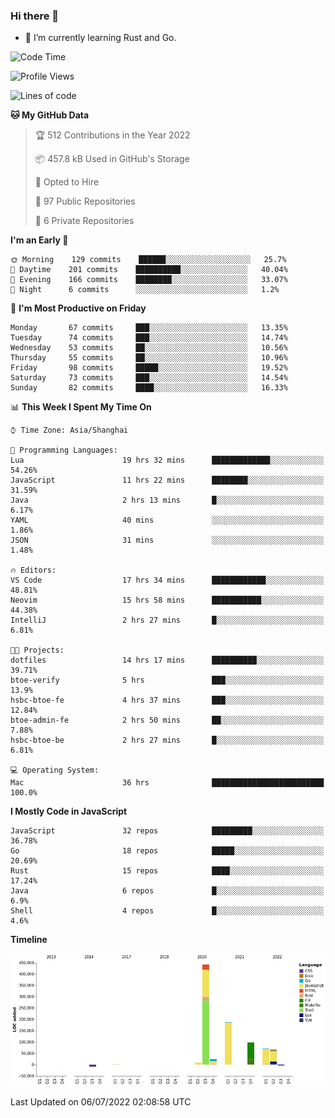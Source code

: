 ### Hi there 👋

- 🌱 I’m currently learning Rust and Go.

<!--START_SECTION:waka-->
![Code Time](http://img.shields.io/badge/Code%20Time-518%20hrs%2043%20mins-blue)

![Profile Views](http://img.shields.io/badge/Profile%20Views-0-blue)

![Lines of code](https://img.shields.io/badge/From%20Hello%20World%20I%27ve%20Written-894%20Thousand%20lines%20of%20code-blue)

**🐱 My GitHub Data** 

> 🏆 512 Contributions in the Year 2022
 > 
> 📦 457.8 kB Used in GitHub's Storage 
 > 
> 💼 Opted to Hire
 > 
> 📜 97 Public Repositories 
 > 
> 🔑 6 Private Repositories  
 > 
**I'm an Early 🐤** 

```text
🌞 Morning    129 commits    ██████░░░░░░░░░░░░░░░░░░░   25.7% 
🌆 Daytime    201 commits    ██████████░░░░░░░░░░░░░░░   40.04% 
🌃 Evening    166 commits    ████████░░░░░░░░░░░░░░░░░   33.07% 
🌙 Night      6 commits      ░░░░░░░░░░░░░░░░░░░░░░░░░   1.2%

```
📅 **I'm Most Productive on Friday** 

```text
Monday       67 commits     ███░░░░░░░░░░░░░░░░░░░░░░   13.35% 
Tuesday      74 commits     ███░░░░░░░░░░░░░░░░░░░░░░   14.74% 
Wednesday    53 commits     ██░░░░░░░░░░░░░░░░░░░░░░░   10.56% 
Thursday     55 commits     ██░░░░░░░░░░░░░░░░░░░░░░░   10.96% 
Friday       98 commits     █████░░░░░░░░░░░░░░░░░░░░   19.52% 
Saturday     73 commits     ███░░░░░░░░░░░░░░░░░░░░░░   14.54% 
Sunday       82 commits     ████░░░░░░░░░░░░░░░░░░░░░   16.33%

```


📊 **This Week I Spent My Time On** 

```text
⌚︎ Time Zone: Asia/Shanghai

💬 Programming Languages: 
Lua                      19 hrs 32 mins      █████████████░░░░░░░░░░░░   54.26% 
JavaScript               11 hrs 22 mins      ████████░░░░░░░░░░░░░░░░░   31.59% 
Java                     2 hrs 13 mins       █░░░░░░░░░░░░░░░░░░░░░░░░   6.17% 
YAML                     40 mins             ░░░░░░░░░░░░░░░░░░░░░░░░░   1.86% 
JSON                     31 mins             ░░░░░░░░░░░░░░░░░░░░░░░░░   1.48%

🔥 Editors: 
VS Code                  17 hrs 34 mins      ████████████░░░░░░░░░░░░░   48.81% 
Neovim                   15 hrs 58 mins      ███████████░░░░░░░░░░░░░░   44.38% 
IntelliJ                 2 hrs 27 mins       █░░░░░░░░░░░░░░░░░░░░░░░░   6.81%

🐱‍💻 Projects: 
dotfiles                 14 hrs 17 mins      ██████████░░░░░░░░░░░░░░░   39.71% 
btoe-verify              5 hrs               ███░░░░░░░░░░░░░░░░░░░░░░   13.9% 
hsbc-btoe-fe             4 hrs 37 mins       ███░░░░░░░░░░░░░░░░░░░░░░   12.84% 
btoe-admin-fe            2 hrs 50 mins       ██░░░░░░░░░░░░░░░░░░░░░░░   7.88% 
hsbc-btoe-be             2 hrs 27 mins       █░░░░░░░░░░░░░░░░░░░░░░░░   6.81%

💻 Operating System: 
Mac                      36 hrs              █████████████████████████   100.0%

```

**I Mostly Code in JavaScript** 

```text
JavaScript               32 repos            █████████░░░░░░░░░░░░░░░░   36.78% 
Go                       18 repos            █████░░░░░░░░░░░░░░░░░░░░   20.69% 
Rust                     15 repos            ████░░░░░░░░░░░░░░░░░░░░░   17.24% 
Java                     6 repos             █░░░░░░░░░░░░░░░░░░░░░░░░   6.9% 
Shell                    4 repos             █░░░░░░░░░░░░░░░░░░░░░░░░   4.6%

```


**Timeline**

![Chart not found](https://raw.githubusercontent.com/elton/elton/main/charts/bar_graph.png) 


 Last Updated on 06/07/2022 02:08:58 UTC
<!--END_SECTION:waka-->

<!--
**elton/elton** is a ✨ _special_ ✨ repository because its `README.md` (this file) appears on your GitHub profile.

Here are some ideas to get you started:

- 🔭 I’m currently working on ...
- 🌱 I’m currently learning ...
- 👯 I’m looking to collaborate on ...
- 🤔 I’m looking for help with ...
- 💬 Ask me about ...
- 📫 How to reach me: ...
- 😄 Pronouns: ...
- ⚡ Fun fact: ...
-->
